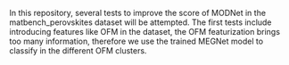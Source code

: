 In this repository, several tests to improve the score of MODNet in the matbench_perovskites dataset will be attempted.
The first tests include introducing features like OFM in the dataset, the OFM featurization brings too many information,
therefore we use the trained MEGNet model to classify in the different OFM clusters.
